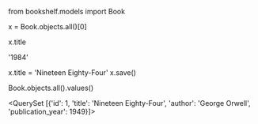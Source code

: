  from bookshelf.models import Book

x = Book.objects.all()[0]

x.title
<!-- Results. -->
'1984'

x.title = 'Nineteen Eighty-Four'
x.save()

Book.objects.all().values()
<!-- Results. -->
<QuerySet [{'id': 1, 'title': 'Nineteen Eighty-Four', 'author': 'George Orwell', 'publication_year': 1949}]>